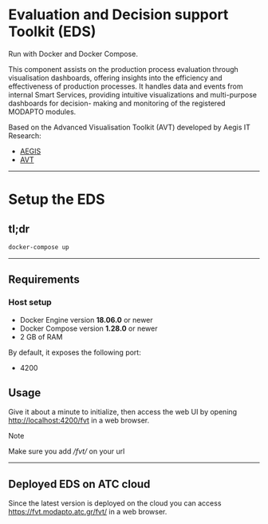 # Evaluation and Decision support Toolkit (EDS)

Run with Docker and Docker Compose.

This component assists on the production process evaluation through visualisation dashboards, offering insights into the efficiency and effectiveness of production processes. It handles data and events from internal Smart Services, providing intuitive visualizations and multi-purpose dashboards for decision- making and monitoring of the registered MODAPTO modules.

Based on the Advanced Visualisation Toolkit (AVT) developed by Aegis IT Research:

* [AEGIS](https://aegisresearch.eu/)
* [AVT](https://avt.aegisresearch.eu/?_gl=1%2A1vwo23l%2A_ga%2AMTg2MTY1OTMzOS4xNzM4NjczNjIz%2A_ga_F3BQXKXREW%2AMTczODY3MzYyMy4xLjAuMTczODY3MzYyMy4wLjAuMA..)

---
# Setup the EDS 

## tl;dr

```sh
docker-compose up
```
---

## Requirements

### Host setup

* Docker Engine version **18.06.0** or newer
* Docker Compose version **1.28.0** or newer
* 2 GB of RAM

By default, it exposes the following port:

* 4200

## Usage

Give it about a minute to initialize, then access the web UI by opening <http://localhost:4200/fvt> in a web
browser.


> [!NOTE]
> Make sure you add */fvt/* on your url 

---

## Deployed EDS on ATC cloud

Since the latest version is deployed on the cloud you can access <https://fvt.modapto.atc.gr/fvt/> in a web browser.
  
